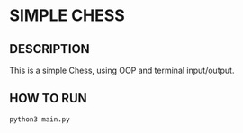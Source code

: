 
SIMPLE CHESS
================================================


DESCRIPTION
------------------------------------------------

This is a simple Chess, using OOP and terminal input/output.

HOW TO RUN
------------------------------------------------

```bash
python3 main.py
```
